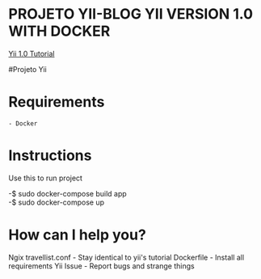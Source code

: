 # PROJETO YII-BLOG YII VERSION 1.0 WITH DOCKER
[Yii 1.0 Tutorial](https://www.yiiframework.com/doc/guide/1.1/pt-br/quickstart.first-app)

#Projeto Yii

# Requirements
    - Docker

# Instructions 
Use this to run project

-$ sudo docker-compose build app  
-$ sudo docker-compose up


# How can I help you?
 Ngix travellist.conf - Stay identical to yii's tutorial
 Dockerfile           - Install all requirements Yii
 Issue                - Report bugs and strange things